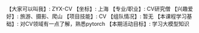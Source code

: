 【大家可以叫我】: ZYX-CV
【坐标】: 上海
【专业/职业】: CV研究僧
【兴趣爱好】: 旅游、摄影、爬山
【项目技能】: CV
【组队情况】: 暂无
【本课程学习基础】: 对CV领域有一点了解，熟悉pytorch
【本期活动目标】: 学习大模型知识